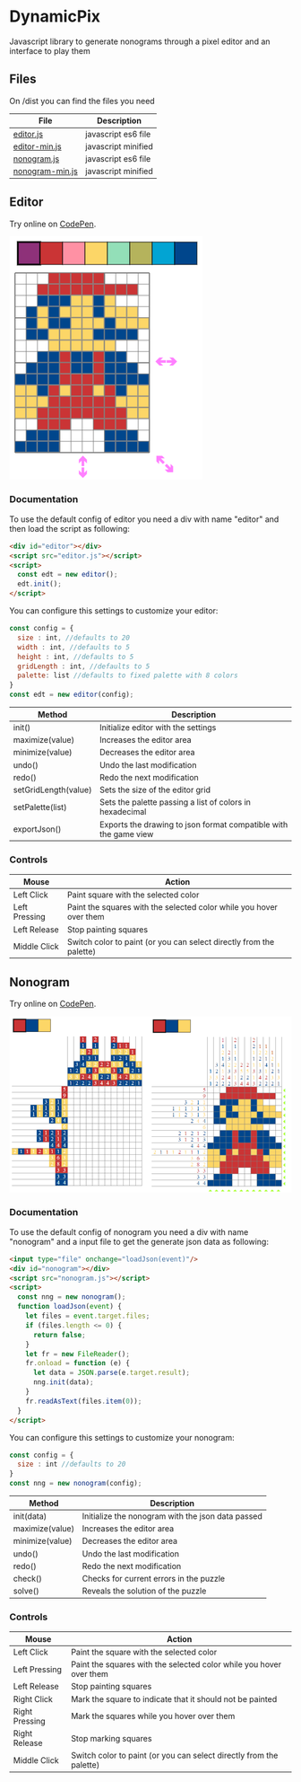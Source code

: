 # DynamicPix
Javascript library to generate nonograms through a pixel editor and an interface to play them

## Files

On /dist you can find the files you need

| File | Description  |
|--|--|
| [editor.js](https://cdn.jsdelivr.net/gh/kazluBR/DynamicPix/dist/editor.js) | javascript es6 file |
| [editor-min.js](https://cdn.jsdelivr.net/gh/kazluBR/DynamicPix/dist/editor-min.js) | javascript minified |
| [nonogram.js](https://cdn.jsdelivr.net/gh/kazluBR/DynamicPix/dist/nonogram.js) | javascript es6 file |
| [nonogram-min.js](https://cdn.jsdelivr.net/gh/kazluBR/DynamicPix/dist/nonogram-min.js) | javascript minified |

## Editor
Try online on [CodePen](https://codepen.io/kazluBR/full/WNpvEJz).

![alt text](/docs/editor_view.png)

### Documentation
To use the default config of editor you need a div with name "editor" and then load the script as following:

```html
<div id="editor"></div>
<script src="editor.js"></script>
<script>
  const edt = new editor();
  edt.init();
</script>
```

You can configure this settings to customize your editor:

```javascript
const config = {
  size : int, //defaults to 20
  width : int, //defaults to 5
  height : int, //defaults to 5
  gridLength : int, //defaults to 5
  palette: list //defaults to fixed palette with 8 colors
}
const edt = new editor(config);
```

| Method | Description |
| - | - |
| init() | Initialize editor with the settings |
| maximize(value) | Increases the editor area |
| minimize(value) | Decreases the editor area |
| undo() | Undo the last modification |
| redo() | Redo the next modification |
| setGridLength(value) | Sets the size of the editor grid |
| setPalette(list) | Sets the palette passing a list of colors in hexadecimal |
| exportJson() | Exports the drawing to json format compatible with the game view |

### Controls
| Mouse | Action |
| - | - |
| Left Click | Paint square with the selected color |
| Left Pressing | Paint the squares with the selected color while you hover over them |
| Left Release | Stop painting squares |
| Middle Click | Switch color to paint (or you can select directly from the palette) |

## Nonogram
Try online on [CodePen](https://codepen.io/kazluBR/full/pJqrgY).

![alt text](/docs/nonogram_view.png)

### Documentation
To use the default config of nonogram you need a div with name "nonogram" and a input file to get the generate json data as following:

```html
<input type="file" onchange="loadJson(event)"/>
<div id="nonogram"></div>
<script src="nonogram.js"></script>
<script>
  const nng = new nonogram();
  function loadJson(event) {
	let files = event.target.files;
	if (files.length <= 0) {
	  return false;
	}
	let fr = new FileReader();
	fr.onload = function (e) {
	  let data = JSON.parse(e.target.result);
	  nng.init(data);
	}
	fr.readAsText(files.item(0));
  }
</script>
```

You can configure this settings to customize your nonogram:

```javascript
const config = {
  size : int //defaults to 20
}
const nng = new nonogram(config);
```

| Method | Description |
| - | - |
| init(data) | Initialize the nonogram with the json data passed |
| maximize(value) | Increases the editor area |
| minimize(value) | Decreases the editor area |
| undo() | Undo the last modification |
| redo() | Redo the next modification |
| check() | Checks for current errors in the puzzle |
| solve() | Reveals the solution of the puzzle |

### Controls
| Mouse | Action |
| - | - |
| Left Click | Paint the square with the selected color |
| Left Pressing | Paint the squares with the selected color while you hover over them |
| Left Release | Stop painting squares |
| Right Click | Mark the square to indicate that it should not be painted  |
| Right Pressing | Mark the squares while you hover over them |
| Right Release | Stop marking squares |
| Middle Click | Switch color to paint (or you can select directly from the palette) |